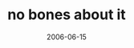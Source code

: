 ---
layout: base.njk
title : 'no bones about it' 
view_title : 'no bones about it' 
year : '2006' 
date : '2006-06-15' 
img_file : '/drawing/nobonesaboutit.png' 
html_file : 'nobonesaboutit' 
next_html : 'allhellsbreakingloose.html' 
year_order : '166' 
permalink : "title/{{html_file}}.html"
---